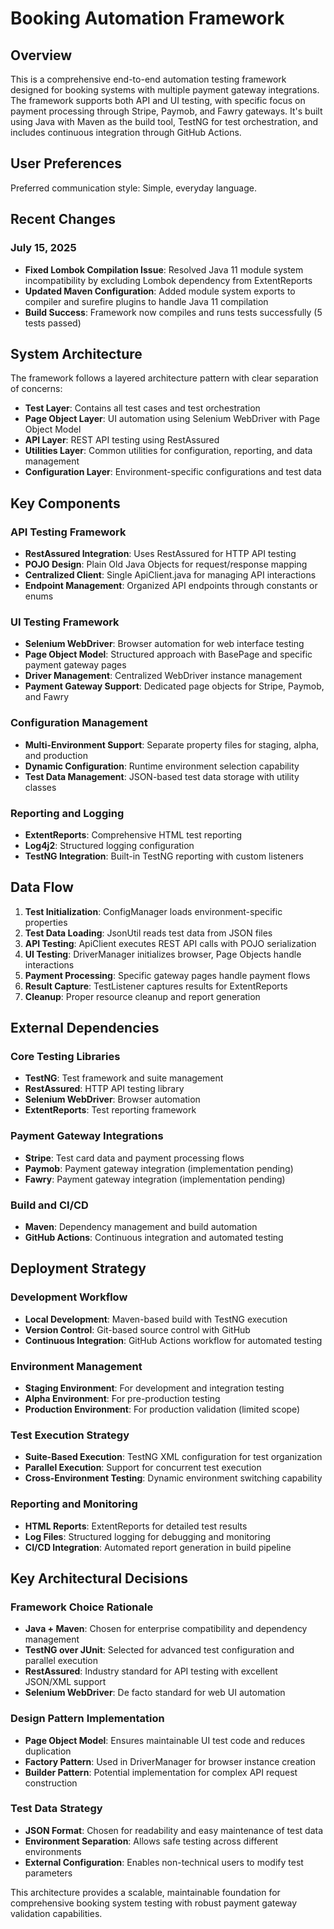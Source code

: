 # Booking Automation Framework

## Overview

This is a comprehensive end-to-end automation testing framework designed for booking systems with multiple payment gateway integrations. The framework supports both API and UI testing, with specific focus on payment processing through Stripe, Paymob, and Fawry gateways. It's built using Java with Maven as the build tool, TestNG for test orchestration, and includes continuous integration through GitHub Actions.

## User Preferences

Preferred communication style: Simple, everyday language.

## Recent Changes

### July 15, 2025
- **Fixed Lombok Compilation Issue**: Resolved Java 11 module system incompatibility by excluding Lombok dependency from ExtentReports
- **Updated Maven Configuration**: Added module system exports to compiler and surefire plugins to handle Java 11 compilation
- **Build Success**: Framework now compiles and runs tests successfully (5 tests passed)

## System Architecture

The framework follows a layered architecture pattern with clear separation of concerns:

- **Test Layer**: Contains all test cases and test orchestration
- **Page Object Layer**: UI automation using Selenium WebDriver with Page Object Model
- **API Layer**: REST API testing using RestAssured
- **Utilities Layer**: Common utilities for configuration, reporting, and data management
- **Configuration Layer**: Environment-specific configurations and test data

## Key Components

### API Testing Framework
- **RestAssured Integration**: Uses RestAssured for HTTP API testing
- **POJO Design**: Plain Old Java Objects for request/response mapping
- **Centralized Client**: Single ApiClient.java for managing API interactions
- **Endpoint Management**: Organized API endpoints through constants or enums

### UI Testing Framework
- **Selenium WebDriver**: Browser automation for web interface testing
- **Page Object Model**: Structured approach with BasePage and specific payment gateway pages
- **Driver Management**: Centralized WebDriver instance management
- **Payment Gateway Support**: Dedicated page objects for Stripe, Paymob, and Fawry

### Configuration Management
- **Multi-Environment Support**: Separate property files for staging, alpha, and production
- **Dynamic Configuration**: Runtime environment selection capability
- **Test Data Management**: JSON-based test data storage with utility classes

### Reporting and Logging
- **ExtentReports**: Comprehensive HTML test reporting
- **Log4j2**: Structured logging configuration
- **TestNG Integration**: Built-in TestNG reporting with custom listeners

## Data Flow

1. **Test Initialization**: ConfigManager loads environment-specific properties
2. **Test Data Loading**: JsonUtil reads test data from JSON files
3. **API Testing**: ApiClient executes REST API calls with POJO serialization
4. **UI Testing**: DriverManager initializes browser, Page Objects handle interactions
5. **Payment Processing**: Specific gateway pages handle payment flows
6. **Result Capture**: TestListener captures results for ExtentReports
7. **Cleanup**: Proper resource cleanup and report generation

## External Dependencies

### Core Testing Libraries
- **TestNG**: Test framework and suite management
- **RestAssured**: HTTP API testing library
- **Selenium WebDriver**: Browser automation
- **ExtentReports**: Test reporting framework

### Payment Gateway Integrations
- **Stripe**: Test card data and payment processing flows
- **Paymob**: Payment gateway integration (implementation pending)
- **Fawry**: Payment gateway integration (implementation pending)

### Build and CI/CD
- **Maven**: Dependency management and build automation
- **GitHub Actions**: Continuous integration and automated testing

## Deployment Strategy

### Development Workflow
- **Local Development**: Maven-based build with TestNG execution
- **Version Control**: Git-based source control with GitHub
- **Continuous Integration**: GitHub Actions workflow for automated testing

### Environment Management
- **Staging Environment**: For development and integration testing
- **Alpha Environment**: For pre-production testing
- **Production Environment**: For production validation (limited scope)

### Test Execution Strategy
- **Suite-Based Execution**: TestNG XML configuration for test organization
- **Parallel Execution**: Support for concurrent test execution
- **Cross-Environment Testing**: Dynamic environment switching capability

### Reporting and Monitoring
- **HTML Reports**: ExtentReports for detailed test results
- **Log Files**: Structured logging for debugging and monitoring
- **CI/CD Integration**: Automated report generation in build pipeline

## Key Architectural Decisions

### Framework Choice Rationale
- **Java + Maven**: Chosen for enterprise compatibility and dependency management
- **TestNG over JUnit**: Selected for advanced test configuration and parallel execution
- **RestAssured**: Industry standard for API testing with excellent JSON/XML support
- **Selenium WebDriver**: De facto standard for web UI automation

### Design Pattern Implementation
- **Page Object Model**: Ensures maintainable UI test code and reduces duplication
- **Factory Pattern**: Used in DriverManager for browser instance creation
- **Builder Pattern**: Potential implementation for complex API request construction

### Test Data Strategy
- **JSON Format**: Chosen for readability and easy maintenance of test data
- **Environment Separation**: Allows safe testing across different environments
- **External Configuration**: Enables non-technical users to modify test parameters

This architecture provides a scalable, maintainable foundation for comprehensive booking system testing with robust payment gateway validation capabilities.